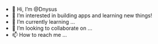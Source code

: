 - 👋 Hi, I’m @Dnysus
- 👀 I’m interested in building apps and learning new things!
- 🌱 I’m currently learning ...
- 💞️ I’m looking to collaborate on ...
- 📫 How to reach me ...

<!---
Dnysus/Dnysus is a ✨ special ✨ repository because its `README.md` (this file) appears on your GitHub profile.
You can click the Preview link to take a look at your changes.
--->
